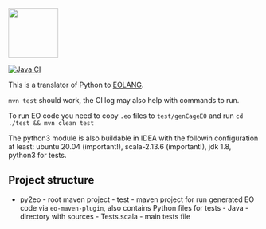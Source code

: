 
<img src="https://www.yegor256.com/images/books/elegant-objects/cactus.svg" height="100px" />

[![Java CI](https://github.com/polystat/py2eo/actions/workflows/github-ci.yml/badge.svg)](https://github.com/PetrB09/py2eo/actions/workflows/github-ci.yml)

This is a translator of Python to [EOLANG](https://www.eolang.org).

`mvn test` should work, the CI log may also help with commands to run.

To run EO code you need to copy `.eo` files to `test/genCageEO` and run `cd ./test && mvn clean test`

The python3 module is also buildable in IDEA with the followin configuration at least: ubuntu 20.04 (important!), scala-2.13.6 (important!), jdk 1.8, python3 for tests. 

## Project structure

- py2eo - root maven project
      - test - maven project for run generated EO code via `eo-maven-plugin`, also contains Python files for tests
      - Java - directory with sources
         - Tests.scala - main tests file
         